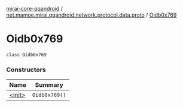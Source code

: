 [mirai-core-qqandroid](../../index.md) / [net.mamoe.mirai.qqandroid.network.protocol.data.proto](../index.md) / [Oidb0x769](./index.md)

# Oidb0x769

`class Oidb0x769`

### Constructors

| Name | Summary |
|---|---|
| [&lt;init&gt;](-init-.md) | `Oidb0x769()` |
